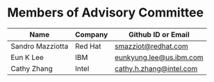 # Members of Advisory Committee

|  Name  |  Company  | Github ID  or Email   |
|---|---|---|
| Sandro Mazziotta | Red Hat | smazziot@redhat.com |
| Eun K Lee | IBM | eunkyung.lee@us.ibm.com |
| Cathy Zhang |  Intel | cathy.h.zhang@intel.com |
